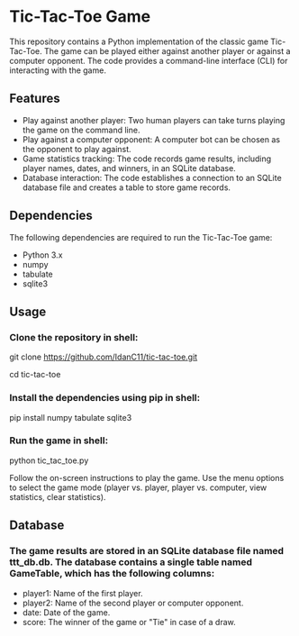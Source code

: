 # Tic-Tac-Toe Game
This repository contains a Python implementation of the classic game Tic-Tac-Toe. 
The game can be played either against another player or against a computer opponent. 
The code provides a command-line interface (CLI) for interacting with the game.

## Features
* Play against another player: Two human players can take turns playing the game on the command line.
* Play against a computer opponent: A computer bot can be chosen as the opponent to play against.
* Game statistics tracking: The code records game results, including player names, dates, and winners, in an SQLite database.
* Database interaction: The code establishes a connection to an SQLite database file and creates a table to store game records.
  
## Dependencies
The following dependencies are required to run the Tic-Tac-Toe game:

* Python 3.x
* numpy
* tabulate
* sqlite3
  
## Usage
### Clone the repository in shell:

git clone https://github.com/IdanC11/tic-tac-toe.git

cd tic-tac-toe

### Install the dependencies using pip in shell:

pip install numpy tabulate sqlite3

### Run the game in shell:

python tic_tac_toe.py

Follow the on-screen instructions to play the game. Use the menu options to select the game mode (player vs. player, player vs. computer, view statistics, clear statistics).

## Database
### The game results are stored in an SQLite database file named ttt_db.db. The database contains a single table named GameTable, which has the following columns:

* player1: Name of the first player.
* player2: Name of the second player or computer opponent.
* date: Date of the game.
* score: The winner of the game or "Tie" in case of a draw.
